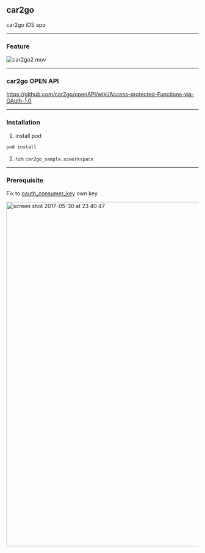 ## car2go
car2go iOS app

----

### Feature
![car2go2 mov](https://cloud.githubusercontent.com/assets/4126751/26605922/2f75e016-4590-11e7-9819-ec6c0fe6cd6a.gif)


----

### car2go OPEN API
https://github.com/car2go/openAPI/wiki/Access-protected-Functions-via-OAuth-1.0


----

### Installation

1. install pod
```sh
pod install
```

2. run ``` car2go_sample.xcworkspace ```


----

### Prerequisite
Fix to [oauth_consumer_key](https://github.com/filmhomage/car2go/blob/master/car2go_sample/ViewController/FMViewController%2BApi.m#L18) own key

<img width="903" alt="screen shot 2017-05-30 at 23 40 47" src="https://cloud.githubusercontent.com/assets/4126751/26606268/97e5e046-4591-11e7-9f61-fc1d1e94f640.png">

